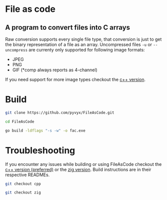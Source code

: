 # File as code

## A program to convert files into C arrays
Raw conversion supports every single file type, that conversion is just to get the binary representation of a file as an array. Uncompressed files `-u` or `--uncompress` are currenty only supported for following image formats:  
 - JPEG
 - PNG
 - GIF (*comp always reports as 4-channel)

If you need support for more image types checkout the [c++ version](https://github.com/pyvyx/FileAsCode/tree/cpp).

# Build
``` bash
git clone https://github.com/pyvyx/FileAsCode.git
```
``` bash
cd FileAsCode
```
``` bash
go build -ldflags "-s -w" -o fac.exe
```

# Troubleshooting

If you encounter any issues while building or using FileAsCode checkout the [c++ version (preferred)](https://github.com/pyvyx/FileAsCode/tree/cpp) or the [zig version](https://github.com/pyvyx/FileAsCode/tree/zig). Build instructions are in their respective READMEs.

```bash
git checkout cpp
```
```bash
git checkout zig
```